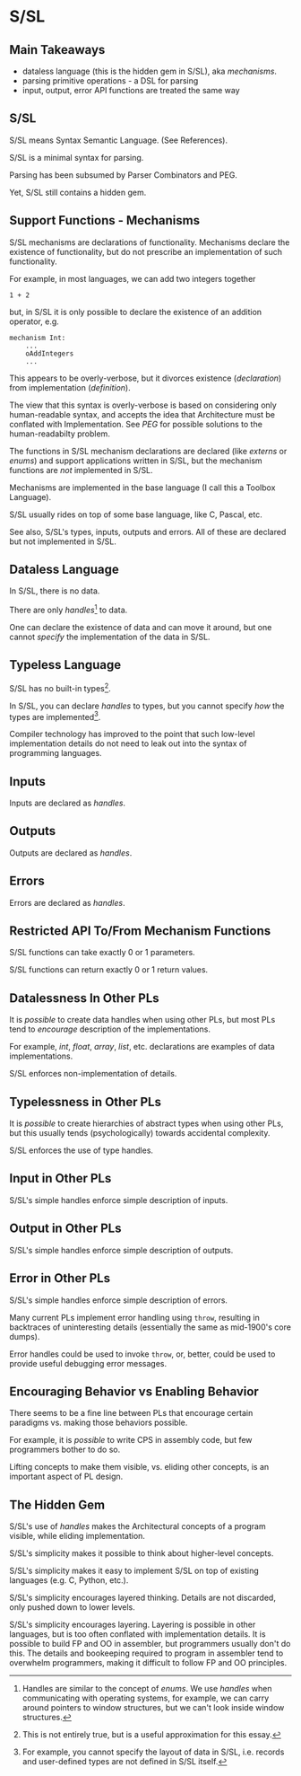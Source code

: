 

# S/SL

## Main Takeaways

- dataless language (this is the hidden gem in S/SL), aka *mechanisms*.
- parsing primitive operations - a DSL for parsing
- input, output, error API functions are treated the same way

## S/SL

S/SL means Syntax Semantic Language.  (See References).

S/SL is a minimal syntax for parsing.  

Parsing has been subsumed by Parser Combinators and PEG.

Yet, S/SL still contains a hidden gem.

## Support Functions - Mechanisms

S/SL mechanisms are declarations of functionality.  Mechanisms declare the existence of functionality, but do not prescribe an implementation of such functionality.

For example, in most languages, we can add two integers together
```
1 + 2
```
but, in S/SL it is only possible to declare the existence of an addition operator, e.g.
```
mechanism Int:
    ...
    oAddIntegers
    ...
```

This appears to be overly-verbose, but it divorces existence (*declaration*) from implementation (*definition*). 

The view that this syntax is overly-verbose is based on considering only human-readable syntax, and accepts the idea that Architecture must be conflated with Implementation.  See *PEG* for possible solutions to the human-readabilty problem.  

The functions in S/SL mechanism declarations are declared (like *externs* or *enums*) and support  applications written in S/SL, but the mechanism functions are *not* implemented in S/SL.

Mechanisms are implemented in the base language (I call this a Toolbox Language).

S/SL usually rides on top of some base language, like C, Pascal, etc.

See also, S/SL's types, inputs, outputs and errors.  All of these are declared but not implemented in S/SL.

## Dataless Language

In S/SL, there is no data.

There are only *handles*[^ssl1] to data.

One can declare the existence of data and can move it around, but one cannot *specify* the implementation of the data in S/SL.

[^ssl1]: Handles are similar to the concept of *enums*.  We use *handles* when communicating with operating systems, for example, we can carry around pointers to window structures, but we can't look inside window structures.

## Typeless Language

S/SL has no built-in types[^ssl2].

In S/SL, you can declare *handles* to types, but you cannot specify *how* the types are implemented[^ssl3].

[^ssl3]: For example, you cannot specify the layout of data in S/SL, i.e. records and user-defined types are not defined in S/SL itself.

Compiler technology has improved to the point that such low-level implementation details do not need to leak out into the syntax of programming languages.

## Inputs

Inputs are declared as *handles*.

## Outputs

Outputs are declared as *handles*.

## Errors

Errors are declared as *handles*.

[^ssl2]: This is not entirely true, but is a useful approximation for this essay.

## Restricted API To/From Mechanism Functions

S/SL functions can take exactly 0 or 1 parameters.

S/SL functions can return exactly 0 or 1 return values.

## Datalessness In Other PLs

It is *possible* to create data handles when using other PLs, but most PLs tend to *encourage* description of the implementations.

For example, *int*, *float*, *array*, *list*, etc. declarations are examples of data implementations.

S/SL enforces non-implementation of details.

## Typelessness in Other PLs

It is *possible* to create hierarchies of abstract types when using other PLs, but this usually tends (psychologically) towards accidental complexity.

S/SL enforces the use of type handles.

## Input in Other PLs

S/SL's simple handles enforce simple description of inputs.

## Output in Other PLs

S/SL's simple handles enforce simple description of outputs.

## Error in Other PLs

S/SL's simple handles enforce simple description of errors.

Many current PLs implement error handling using `throw`, resulting in backtraces of uninteresting details (essentially the same as mid-1900's core dumps).

Error handles could be used to invoke `throw`, or, better, could be used to provide useful debugging error messages.

## Encouraging Behavior vs Enabling Behavior

There seems to be a fine line between PLs that encourage certain paradigms vs. making those behaviors possible.

For example, it is *possible* to write CPS in assembly code, but few programmers bother to do so.

Lifting concepts to make them visible, vs. eliding other concepts, is an important aspect of PL design.

## The Hidden Gem

S/SL's use of *handles* makes the Architectural concepts of a program visible, while eliding implementation.

S/SL's simplicity makes it possible to think about higher-level concepts.

S/SL's simplicity makes it easy to implement S/SL on top of existing languages (e.g. C, Python, etc.).

S/SL's simplicity encourages layered thinking.  Details are not discarded, only pushed down to lower levels.

S/SL's simplicity encourages layering.  Layering is possible in other languages, but is too often conflated with implementation details.  It is possible to build FP and OO in assembler, but programmers usually don't do this.  The details and bookeeping required to program in assembler tend to overwhelm programmers, making it difficult to follow FP and OO principles. 

